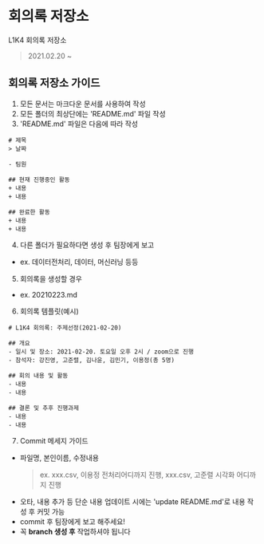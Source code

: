 # 회의록 저장소

L1K4 회의록 저장소

> 2021.02.20 ~

## 회의록 저장소 가이드
1. 모든 문서는 마크다운 문서를 사용하여 작성
2. 모든 폴더의 최상단에는 'README.md' 파일 작성
3. 'README.md' 파일은 다음에 따라 작성

```
# 제목
> 날짜

- 팀원

## 현재 진행중인 활동
+ 내용
+ 내용

## 완료한 활동
+ 내용 
+ 내용
```

4. 다른 폴더가 필요하다면 생성 후 팀장에게 보고
  - ex. 데이터전처리, 데이터, 머신러닝 등등

5. 회의록을 생성할 경우
  - ex. 20210223.md

6. 회의록 템플릿(예시)

```
# L1K4 회의록: 주제선정(2021-02-20)

## 개요
- 일시 및 장소: 2021-02-20. 토요일 오후 2시 / zoom으로 진행
- 참석자: 강진영, 고준렬, 김나윤, 김민기, 이용정(총 5명)

## 회의 내용 및 활동
- 내용
- 내용

## 결론 및 추후 진행과제
- 내용
- 내용
```
7. Commit 메세지 가이드
+ 파일명, 본인이름, 수정내용
  > ex. xxx.csv, 이용정 전처리어디까지 진행,  xxx.csv, 고준렬 시각화 어디까지 진행
- 오타, 내용 추가 등 단순 내용 업데이트 시에는 'update README.md'로 내용 작성 후 커밋 가능
- commit 후 팀장에게 보고 해주세요!
- 꼭 **branch 생성 후** 작업하셔야 됩니다
